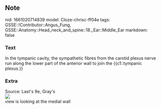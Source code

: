 ## Note
nid: 1661020714839
model: Cloze-chrisc-ff04e
tags: GSSE::!Contributor::Angus_Fung, GSSE::Anatomy::Head_neck_and_spine::18._Ear::Middle_Ear
markdown: false

### Text
<div>
  In the tympanic cavity, the sympathetic fibres from the carotid
  plexus nerve run along the lower part of the anterior wall to
  join the {{c1::tympanic plexus.}}
</div>

### Extra
<div>
  <div>
    Source: Last's 9e, Gray's
  </div>
  <div><img src="611.jpg"></div>
</div>
<div>
  view is looking at the medial wall
</div>
